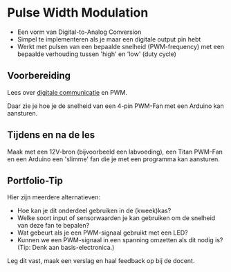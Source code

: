 # Pulse Width Modulation

- Een vorm van Digital-to-Analog Conversion
- Simpel te implementeren als je maar een digitale output pin hebt
- Werkt met pulsen van een bepaalde snelheid (PWM-frequency) met een bepaalde verhouding tussen 'high' en 'low' (duty cycle)
  
## Voorbereiding

Lees over [digitale communicatie](../hardware-interfacing/communicatie/analoog-en-digitaal/DAC/README.md) en PWM.

Daar zie je hoe je de snelheid van een 4-pin PWM-Fan met een Arduino kan aansturen.

## Tijdens en na de les

Maak met een 12V-bron (bijvoorbeeld een labvoeding), een Titan PWM-Fan en een Arduino een 'slimme' fan die je met een programma kan aansturen.

## Portfolio-Tip

Hier zijn meerdere alternatieven:

- Hoe kan je dit onderdeel gebruiken in de (kweek)kas?
- Welke soort input of sensorwaarden je kan gebruiken om de snelheid van deze fan te bepalen?
- Wat gebeurt als je een PWM-signaal gebruikt met een LED?
- Kunnen we een PWM-signaal in een spanning omzetten als dit nodig is? (Tip: Denk aan basis-electronica.)

Leg dit vast, maak een verslag en haal feedback op bij de docent.
